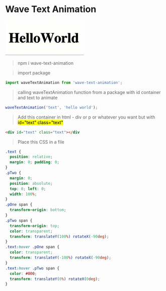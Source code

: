# Wave Text Animation

![Wave Text Animation](typo-anime.gif)

>npm i wave-text-animation

>import package

```js
import waveTextAnimation from 'wave-text-animation';
```

>calling waveTextAnimation function from a package with id container and text to animate

```js
waveTextAnimation('text', 'hello world');
````

>Add this container in html - div or p or whatever you want but with<mark> id="text" class="text"</mark> 

```html
<div id="text" class="text"></div
```

>Place this CSS in a file

```css
.text {
  position: relative;
  margin: 0; padding: 0;
}
.pTwo {
  margin: 0;
  position: absolute;
  top: 0; left: 0;
  width: 100%;
}
.pOne span {
  transform-origin: bottom;
}
.pTwo span {
  transform-origin: top;
  color: transparent;
  transform: translateY(100%) rotateX(-90deg);
}
.text:hover .pOne span {
  color: transparent;
  transform: translateY(-100%) rotateX(-90deg);
}
.text:hover .pTwo span {
  color: #000;
  transform: translateY(0%) rotateX(0deg);
}
```